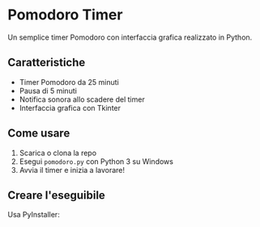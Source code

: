 # Pomodoro Timer

Un semplice timer Pomodoro con interfaccia grafica realizzato in Python.

## Caratteristiche
- Timer Pomodoro da 25 minuti
- Pausa di 5 minuti
- Notifica sonora allo scadere del timer
- Interfaccia grafica con Tkinter

## Come usare
1. Scarica o clona la repo
2. Esegui `pomodoro.py` con Python 3 su Windows
3. Avvia il timer e inizia a lavorare!

## Creare l'eseguibile
Usa PyInstaller:
